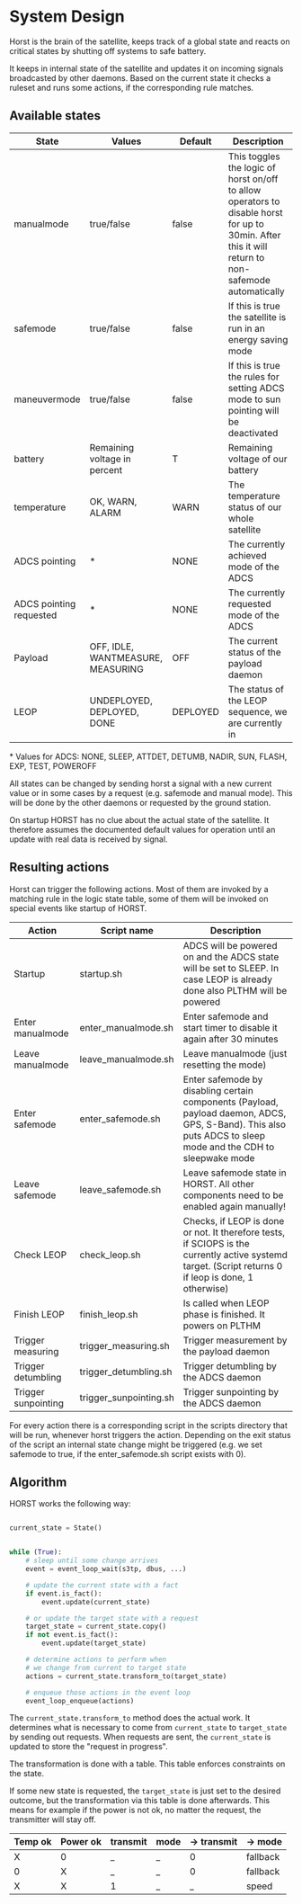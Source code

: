 # System Design

Horst is the brain of the satellite, keeps track of a global state and reacts
on critical states by shutting off systems to safe battery.

It keeps in internal state of the satellite and updates it on incoming signals
broadcasted by other daemons.
Based on the current state it checks a ruleset and runs some actions, if the
corresponding rule matches.


Available states
----------------

| State | Values | Default | Description |
|-------|--------|---------|-------------|
| manualmode | true/false | false | This toggles the logic of horst on/off to allow operators to disable horst for up to 30min. After this it will return to non-safemode automatically |
| safemode | true/false | false | If this is true the satellite is run in an energy saving mode |
| maneuvermode | true/false | false | If this is true the rules for setting ADCS mode to sun pointing will be deactivated |
| battery | Remaining voltage in percent | T | Remaining voltage of our battery |
| temperature | OK, WARN, ALARM | WARN | The temperature status of our whole satellite |
| ADCS pointing | \* | NONE | The currently achieved mode of the ADCS |
| ADCS pointing requested | \* | NONE | The currently requested mode of the ADCS |
| Payload | OFF, IDLE, WANTMEASURE, MEASURING | OFF | The current status of the payload daemon |
| LEOP | UNDEPLOYED, DEPLOYED, DONE | DEPLOYED | The status of the LEOP sequence, we are currently in |

\* Values for ADCS: NONE, SLEEP, ATTDET, DETUMB, NADIR, SUN, FLASH, EXP, TEST, POWEROFF

All states can be changed by sending horst a signal with a new current value
or in some cases by a request (e.g. safemode and manual mode).
This will be done by the other daemons or requested by the ground station.

On startup HORST has no clue about the actual state of the satellite. It
therefore assumes the documented default values for operation until an update
with real data is received by signal.

Resulting actions
-----------------

Horst can trigger the following actions. Most of them are invoked by a matching
rule in the logic state table, some of them will be invoked on special events
like startup of HORST.

| Action              | Script name             | Description |
|---------------------|-------------------------|-------------|
| Startup             | startup.sh              | ADCS will be powered on and the ADCS state will be set to SLEEP. In case LEOP is already done also PLTHM will be powered |
| Enter manualmode    | enter\_manualmode.sh    | Enter safemode and start timer to disable it again after 30 minutes |
| Leave manualmode    | leave\_manualmode.sh    | Leave manualmode (just resetting the mode) |
| Enter safemode      | enter\_safemode.sh      | Enter safemode by disabling certain components (Payload, payload daemon, ADCS, GPS, S-Band). This also puts ADCS to sleep mode and the CDH to sleepwake mode |
| Leave safemode      | leave\_safemode.sh      | Leave safemode state in HORST.  All other components need to be enabled again manually! |
| Check LEOP          | check\_leop.sh          | Checks, if LEOP is done or not. It therefore tests, if SCIOPS is the currently active systemd target.  (Script returns 0 if leop is done, 1 otherwise) |
| Finish LEOP         | finish\_leop.sh         | Is called when LEOP phase is finished. It powers on PLTHM |
| Trigger measuring   | trigger\_measuring.sh   | Trigger measurement by the payload daemon |
| Trigger detumbling  | trigger\_detumbling.sh  | Trigger detumbling by the ADCS daemon |
| Trigger sunpointing | trigger\_sunpointing.sh | Trigger sunpointing by the ADCS daemon |

For every action there is a corresponding script in the scripts directory
that will be run, whenever horst triggers the action.
Depending on the exit status of the script an internal state change might
be triggered (e.g. we set safemode to true, if the enter\_safemode.sh
script exists with 0).

Algorithm
---------

HORST works the following way:

``` python

current_state = State()


while (True):
    # sleep until some change arrives
    event = event_loop_wait(s3tp, dbus, ...)

    # update the current state with a fact
    if event.is_fact():
        event.update(current_state)

    # or update the target state with a request
    target_state = current_state.copy()
    if not event.is_fact():
        event.update(target_state)

    # determine actions to perform when
    # we change from current to target state
    actions = current_state.transform_to(target_state)

    # enqueue those actions in the event loop
    event_loop_enqueue(actions)
```

The `current_state.transform_to` method does the actual work.
It determines what is necessary to come from `current_state`
to `target_state` by sending out requests. When requests are sent,
the `current_state` is updated to store the "request in progress".

The transformation is done with a table.
This table enforces constraints on the state.

If some new state is requested, the `target_state` is just set to the
desired outcome, but the transformation via this table is done afterwards.
This means for example if the power is not ok, no matter the request,
the transmitter will stay off.


| Temp ok | Power ok | transmit | mode | -> transmit | -> mode  |
|---------|----------|----------|------|-------------|----------|
| X       | 0        | _        | _    |           0 | fallback |
| 0       | X        | _        | _    |           0 | fallback |
| X       | X        | 1        | _    |           _ | speed    |
